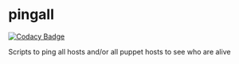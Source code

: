 # pingall

[![Codacy Badge](https://api.codacy.com/project/badge/Grade/1ea67c35372a479f90bf0687373944a8)](https://www.codacy.com/manual/Eddinn/pingall?utm_source=github.com&amp;utm_medium=referral&amp;utm_content=eddinn/pingall&amp;utm_campaign=Badge_Grade)

Scripts to ping all hosts and/or all puppet hosts to see who are alive

